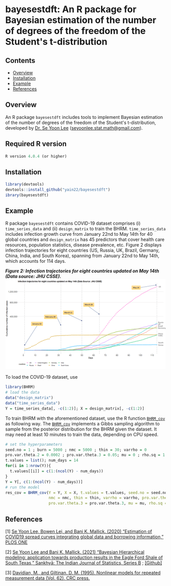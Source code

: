 # bayesestdft: An R package for Bayesian estimation of the number of degrees of the freedom of the Student's t-distribution

## Contents
* [Overview](#overview)
* [Installation](#installation)
* [Example](#example)
* [References](#References)

## Overview
An R package `bayesestdft` includes tools to implement Bayesian estimation of the number of degrees of the freedom of the Student's t-distribution, developed by [Dr. Se Yoon Lee](https://sites.google.com/view/seyoonlee) (seyoonlee.stat.math@gmail.com). 

## Required R version
```r
R version 4.0.4 (or higher)
```

## Installation

```r
library(devtools)
devtools::install_github("yain22/bayesestdft")
ibrary(bayesestdft)
```

## Example

R package `bayesestdft` contains COVID-19 dataset comprises (i) `time_series_data` and (ii) `design_matrix` to train the BHRM. `time_series_data` includes infection growth curve from January 22nd to May 14th for 40 global countries and `design_matrix` has 45 predictors that cover health care resources, population statistics, disease prevalence, etc. Figure 2 displays infection trajectories for eight countries (US, Russia, UK, Brazil, Germany, China, India, and South Korea), spanning from January 22nd to May 14th, which accounts for 114 days.

***Figure 2: Infection trajectories for eight countries updated on May 14th (Data source: JHU CSSE).***
![](https://github.com/StevenBoys/BHRM/blob/main/Image/infect_COVID-19.png?raw=true)


To load the COVID-19 dataset, use
```r
library(BHRM)
# load the data
data("design_matrix")
data("time_series_data")
Y = time_series_data[, -c(1:2)]; X = design_matrix[, -c(1:2)]
```
To train BHRM with the aforementioned dataset, use the R function [`BHRM_cov`](https://github.com/StevenBoys/BHRM/blob/main/R/BHRM_cov.R) as following way. The [`BHRM_cov`](https://github.com/StevenBoys/BHRM/blob/main/R/BHRM_cov.R) implements a Gibbs sampling algorithm to sample from the posterior distribution for the BHRM given the dataset. It may need at least 10 minutes to train the data, depending on CPU speed.
```r
# set the hyperparameters
seed.no = 1 ; burn = 5000 ; nmc = 5000 ; thin = 30; varrho = 0
pro.var.theta.2 = 0.0002 ; pro.var.theta.3 = 0.05; mu = 0 ; rho.sq = 1
t.values = list(); num_days = 14
for(i in 1:nrow(Y)){
  t.values[[i]] = c(1:(ncol(Y) - num_days))
}
Y = Y[, c(1:(ncol(Y) - num_days))]
# run the model
res_cov = BHRM_cov(Y = Y, X = X, t.values = t.values, seed.no = seed.no, burn = burn,   
                   nmc = nmc, thin = thin, varrho = varrho, pro.var.theta.2 = pro.var.theta.2, 
                   pro.var.theta.3 = pro.var.theta.3, mu = mu, rho.sq = rho.sq)  
```
## References

[1] [Se Yoon Lee, Bowen Lei, and Bani K. Mallick. (2020) “Estimation of COVID19 spread curves integrating global data and borrowing information,” PLOS ONE](https://journals.plos.org/plosone/article/authors?id=10.1371/journal.pone.0236860)

[2] [Se Yoon Lee and Bani K. Mallick. (2021) “Bayesian Hierarchical modeling: application towards production results in the Eagle Ford Shale of South Texas,” Sankhyā: The Indian Journal of Statistics, Series B](https://rdcu.be/ceg4p) ; [[Github]](https://github.com/yain22/SWM)

[3] [Davidian, M., and Giltinan, D. M. (1995). Nonlinear models for repeated measurement data (Vol. 62). CRC press.](https://books.google.com/books?hl=en&lr=&id=0eSIBPAL4qsC&oi=fnd&pg=IA7&dq=nonlinear+mixed+effect+model+giltnan&ots=9frDPH3F4J&sig=L5Wz91waGu447OdyYHQ8Vp5ckQc#v=onepage&q=nonlinear%20mixed%20effect%20model%20giltnan&f=false)

